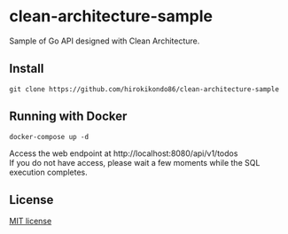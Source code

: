 # clean-architecture-sample

Sample of Go API designed with Clean Architecture.

## Install

```
git clone https://github.com/hirokikondo86/clean-architecture-sample
```

## Running with Docker

```
docker-compose up -d
```

Access the web endpoint at http://localhost:8080/api/v1/todos <br>
If you do not have access, please wait a few moments while the SQL execution completes.

## License

[MIT license](https://b4b4r07.mit-license.org/)
